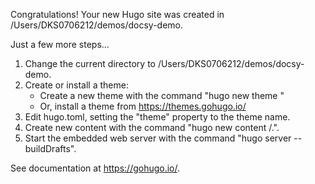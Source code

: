 Congratulations! Your new Hugo site was created in /Users/DKS0706212/demos/docsy-demo.

Just a few more steps...

1. Change the current directory to /Users/DKS0706212/demos/docsy-demo.
2. Create or install a theme:
   - Create a new theme with the command "hugo new theme <THEMENAME>"
   - Or, install a theme from https://themes.gohugo.io/
3. Edit hugo.toml, setting the "theme" property to the theme name.
4. Create new content with the command "hugo new content <SECTIONNAME>/<FILENAME>.<FORMAT>".
5. Start the embedded web server with the command "hugo server --buildDrafts".

See documentation at https://gohugo.io/.
